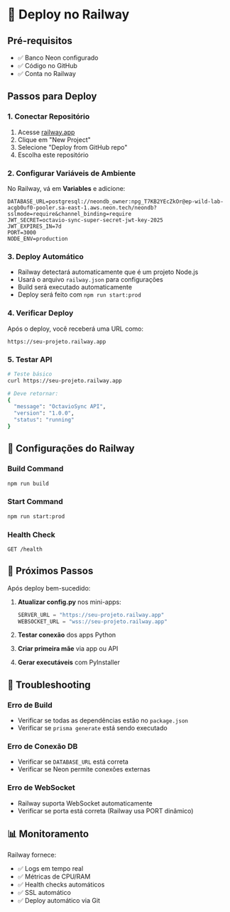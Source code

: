 # 🚀 Deploy no Railway

## Pré-requisitos
- ✅ Banco Neon configurado
- ✅ Código no GitHub
- ✅ Conta no Railway

## Passos para Deploy

### 1. Conectar Repositório
1. Acesse [railway.app](https://railway.app)
2. Clique em "New Project"
3. Selecione "Deploy from GitHub repo"
4. Escolha este repositório

### 2. Configurar Variáveis de Ambiente
No Railway, vá em **Variables** e adicione:

```env
DATABASE_URL=postgresql://neondb_owner:npg_T7KB2YEcZkOr@ep-wild-lab-acgb0uf0-pooler.sa-east-1.aws.neon.tech/neondb?sslmode=require&channel_binding=require
JWT_SECRET=octavio-sync-super-secret-jwt-key-2025
JWT_EXPIRES_IN=7d
PORT=3000
NODE_ENV=production
```

### 3. Deploy Automático
- Railway detectará automaticamente que é um projeto Node.js
- Usará o arquivo `railway.json` para configurações
- Build será executado automaticamente
- Deploy será feito com `npm run start:prod`

### 4. Verificar Deploy
Após o deploy, você receberá uma URL como:
```
https://seu-projeto.railway.app
```

### 5. Testar API
```bash
# Teste básico
curl https://seu-projeto.railway.app

# Deve retornar:
{
  "message": "OctavioSync API",
  "version": "1.0.0",
  "status": "running"
}
```

## 🔧 Configurações do Railway

### Build Command
```bash
npm run build
```

### Start Command  
```bash
npm run start:prod
```

### Health Check
```
GET /health
```

## 📝 Próximos Passos

Após deploy bem-sucedido:

1. **Atualizar config.py** nos mini-apps:
   ```python
   SERVER_URL = "https://seu-projeto.railway.app"
   WEBSOCKET_URL = "wss://seu-projeto.railway.app"
   ```

2. **Testar conexão** dos apps Python

3. **Criar primeira mãe** via app ou API

4. **Gerar executáveis** com PyInstaller

## 🐛 Troubleshooting

### Erro de Build
- Verificar se todas as dependências estão no `package.json`
- Verificar se `prisma generate` está sendo executado

### Erro de Conexão DB
- Verificar se `DATABASE_URL` está correta
- Verificar se Neon permite conexões externas

### Erro de WebSocket
- Railway suporta WebSocket automaticamente
- Verificar se porta está correta (Railway usa PORT dinâmico)

## 📊 Monitoramento

Railway fornece:
- ✅ Logs em tempo real
- ✅ Métricas de CPU/RAM
- ✅ Health checks automáticos
- ✅ SSL automático
- ✅ Deploy automático via Git